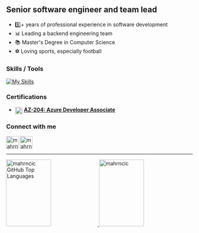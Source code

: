 ## Senior software engineer and team lead

- 5️⃣+ years of professional experience in software development
- 📊 Leading a backend engineering team    
- 📚 Master's Degree in Computer Science
- ⚽ Loving sports, especially football

### Skills / Tools

[![My Skills](https://skillicons.dev/icons?i=cs,dotnet,postgres,rider,azure,aws,docker,git)](https://skillicons.dev)

### Certifications

- <img target="_blank" align="center" alt="mahrncic | Microsoft" width="20px" src="https://cdn.pixabay.com/photo/2013/02/12/09/07/microsoft-80660_960_720.png" /> [**AZ-204: Azure Developer Associate**](https://learn.microsoft.com/en-us/users/markohrni-9688/credentials/6b995514e4d1970e)

### Connect with me

[<img target="_blank" align="left" alt="mahrncic | LinkedIn" width="34px" src="https://raw.githubusercontent.com/rahuldkjain/github-profile-readme-generator/master/src/images/icons/Social/linked-in-alt.svg" />][linkedin]
[<img target="_blank" align="left" alt="mahrncic | Gmail" width="34px" src="https://cdn-icons-png.flaticon.com/512/5968/5968534.png" />][gmail]

<br />
<br />

---

<a href="https://github.com/mahrncic">
  <img width="49%" height="180em" src="https://github-readme-stats.vercel.app/api/top-langs/?username=mahrncic&theme=dark&layout=compact" alt="mahrncic GitHub Top Languages" />
  <img width="49%" height="180em" src="https://github-readme-streak-stats.herokuapp.com/?user=mahrncic&theme=dark" alt="mahrncic" />
</a>

[linkedin]: https://www.linkedin.com/in/marko-hrncic
[gmail]: mailto:mahrncic@gmail.com
